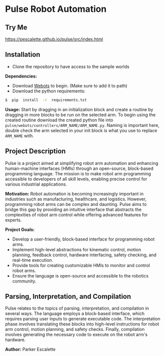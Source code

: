 # Pulse Robot Automation


## Try Me
https://pescalette.github.io/pulse/src/index.html

## Installation
- Clone the repository to have access to the sample worlds

**Dependencies:**
- Download [Webots](https://cyberbotics.com/#download) to begin. (Make sure to add it to path)
- Download the python requirements:
```bash
$  pip  install  -r  requirements.txt
```

**Usage:**
Start by dragging in an initialization block and create a routine by dragging in more blocks to be run on the selected arm.
To begin using the created routine download the created python file into `pulse/webots/controllers/ARM_NAME/ARM_NAME.py`. Naming is important here, double check the arm selected in your init block is what you use to replace `ARM_NAME` with.

## Project Description  
Pulse is a project aimed at simplifying robot arm automation and enhancing human-machine interfaces (HMIs) through an open-source, block-based programming language. The mission is to make robot arm programming accessible to developers of all skill levels, enabling precise control for various industrial applications.

**Motivation:**
Robot automation is becoming increasingly important in industries such as manufacturing, healthcare, and logistics. However, programming robot arms can be complex and daunting. Pulse aims to bridge this gap by providing an intuitive interface that abstracts the complexities of robot arm control while offering advanced features for experts.

**Project Goals:**
- Develop a user-friendly, block-based interface for programming robot arms.
- Implement high-level abstractions for kinematic control, motion planning, feedback control, hardware interfacing, safety checking, and real-time execution.
- Provide tools for creating customizable HMIs to monitor and control robot arms.
- Ensure the language is open-source and accessible to the robotics community.

## Parsing, Interpretation, and Compilation

Pulse relates to the topics of parsing, interpretation, and compilation in several ways. The language employs a block-based interface, which requires parsing user inputs to generate executable code. The interpretation phase involves translating these blocks into high-level instructions for robot arm control, motion planning, and safety checks. Finally, compilation involves generating the necessary code to execute on the robot arm's hardware.

**Author:**
Parker Escalette
